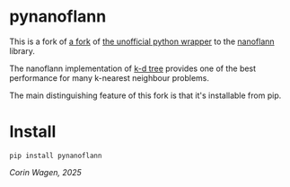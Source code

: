 # pynanoflann

This is a fork of [a fork](https://github.com/dwastberg/pynanoflann) of [the unofficial python wrapper](https://github.com/u1234x1234/pynanoflann) to the [nanoflann](https://github.com/jlblancoc/nanoflann) library.

The nanoflann implementation of [k-d tree](https://en.wikipedia.org/wiki/K-d_tree) provides one of the best performance for many k-nearest neighbour problems.

The main distinguishing feature of this fork is that it's installable from pip.

# Install

```
pip install pynanoflann
```

*Corin Wagen, 2025*
